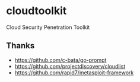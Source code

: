 # cloudtoolkit
Cloud Security Penetration Toolkit

## Thanks
- https://github.com/c-bata/go-prompt
- https://github.com/projectdiscovery/cloudlist
- https://github.com/rapid7/metasploit-framework